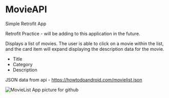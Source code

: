 # MovieAPI
Simple Retrofit App 

Retrofit Practice - will be adding to this application in the future.

Displays a list of movies. The user is able to click on a movie within the list, and the card item will expand displaying the description data for the movie.

- Title
- Category
- Description

JSON data from api - https://howtodoandroid.com/movielist.json

![MovieList App picture for github](https://user-images.githubusercontent.com/86651172/179893376-6011eab3-0fd4-45d5-b6b9-1b71965b6355.PNG)
